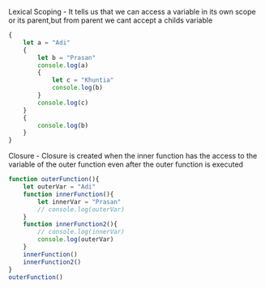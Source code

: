 Lexical Scoping - It tells us that we can access a variable in its own scope or its parent,but from parent we cant accept a childs variable

```javascript
{
    let a = "Adi"
    {
        let b = "Prasan"
        console.log(a)
        {
            let c = "Khuntia"
            console.log(b)
        }
        console.log(c)
    }
    {
        console.log(b)
    }
}
```

Closure - Closure is created when the inner function has the access to the variable of the outer function even after the outer function is executed 

```javascript
function outerFunction(){
    let outerVar = "Adi"
    function innerFunction(){
        let innerVar = "Prasan"
        // console.log(outerVar)
    }
    function innerFunction2(){
        // console.log(innerVar)
        console.log(outerVar)
    }
    innerFunction()
    innerFunction2()
}
outerFunction()
```
